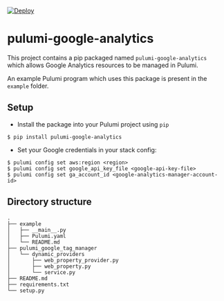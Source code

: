 [![Deploy](https://get.pulumi.com/new/button.svg)](https://app.pulumi.com/new)

# pulumi-google-analytics

This project contains a pip packaged named `pulumi-google-analytics` which allows Google Analytics resources to be managed in Pulumi.

An example Pulumi program which uses this package is present in the `example` folder.

## Setup

* Install the package into your Pulumi project using `pip`

```
$ pip install pulumi-google-analytics
```

* Set your Google credentials in your stack config:

```
$ pulumi config set aws:region <region>
$ pulumi config set google_api_key_file <google-api-key-file>
$ pulumi config set ga_account_id <google-analytics-manager-account-id>
```


## Directory structure

```
.
├── example
│   ├── __main__.py
│   ├── Pulumi.yaml
│   └── README.md
├── pulumi_google_tag_manager
│   └── dynamic_providers
│       ├── web_property_provider.py
│       ├── web_property.py
│       └── service.py
├── README.md
├── requirements.txt
└── setup.py
```
